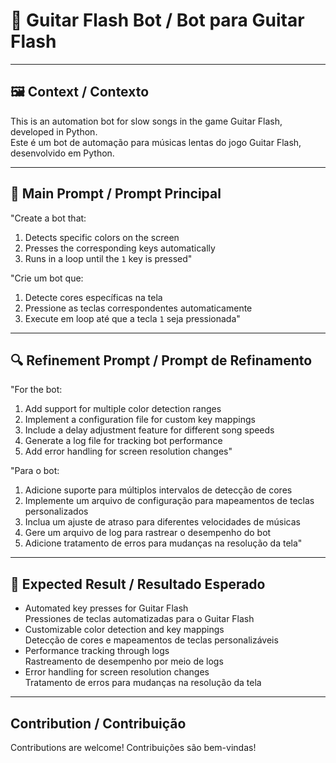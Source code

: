 # 📄 Guitar Flash Bot / Bot para Guitar Flash

---

## 🖼️ Context / Contexto
This is an automation bot for slow songs in the game Guitar Flash, developed in Python.  
Este é um bot de automação para músicas lentas do jogo Guitar Flash, desenvolvido em Python.  

---

## 🎯 Main Prompt / Prompt Principal
"Create a bot that:  
1. Detects specific colors on the screen  
2. Presses the corresponding keys automatically  
3. Runs in a loop until the `1` key is pressed"  

"Crie um bot que:  
1. Detecte cores específicas na tela  
2. Pressione as teclas correspondentes automaticamente  
3. Execute em loop até que a tecla `1` seja pressionada"  

---

## 🔍 Refinement Prompt / Prompt de Refinamento
"For the bot:  
1. Add support for multiple color detection ranges  
2. Implement a configuration file for custom key mappings  
3. Include a delay adjustment feature for different song speeds  
4. Generate a log file for tracking bot performance  
5. Add error handling for screen resolution changes"  

"Para o bot:  
1. Adicione suporte para múltiplos intervalos de detecção de cores  
2. Implemente um arquivo de configuração para mapeamentos de teclas personalizados  
3. Inclua um ajuste de atraso para diferentes velocidades de músicas  
4. Gere um arquivo de log para rastrear o desempenho do bot  
5. Adicione tratamento de erros para mudanças na resolução da tela"  

---

## 🚀 Expected Result / Resultado Esperado
- Automated key presses for Guitar Flash  
  Pressiones de teclas automatizadas para o Guitar Flash  
- Customizable color detection and key mappings  
  Detecção de cores e mapeamentos de teclas personalizáveis  
- Performance tracking through logs  
  Rastreamento de desempenho por meio de logs  
- Error handling for screen resolution changes  
  Tratamento de erros para mudanças na resolução da tela  

---

## Contribution / Contribuição

Contributions are welcome! 
Contribuições são bem-vindas! 

 